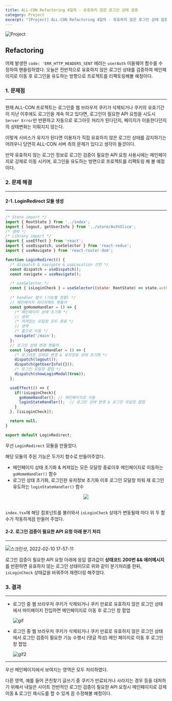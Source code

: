 ```yaml
---
title: ALL-CON Refactoring 4일차 - 유효하지 않은 로그인 상태 검증
category: Project
excerpt: "[Project] ALL-CON Refactoring 4일차 - 유효하지 않은 로그인 상태 검증"
---
```


![Project](https://user-images.githubusercontent.com/83164003/152715311-82cc5a61-ca9c-4c46-a955-77970d4449bb.jpg)
## Refactoring

어제 발생한 `code: 'ERR_HTTP_HEADERS_SENT` 에러는 `userAuth`  미들웨어 함수를 수정하여 핸들링하였다. 오늘은 전반적으로 유효하지 않은 로그인 상태를 검증하여 메인페이지로 이동 후 로그인을 유도하는 방향으로 프로젝트를 리팩토링해볼 예정이다.

### 1. 문제점
---

현재 ALL-CON 프로젝트는 로그인중 웹 브라우저 쿠키가 삭제되거나 쿠키의 유효기간이 지난 이후에도 로그인을 계속 하고 있다면, 로그인이 필요한 API 요청을 시도시 `Server Error`만 반환하고 자동으로 로그아웃 처리가 된다던지, 페이지가 이동한다던지의 상태변화는 이뤄지지 않는다.

이렇게 서비스가 유지가 된다면 이용자가 직접 유효하지 않은 로그인 상태를 감지하기는 어려우니 당연히 ALL-CON 서버 측의 문제가 있다고 생각이 들것이다.

만약 유효하지 않는 로그인 정보로 로그인 검증이 필요한 API 요청 사용시에는 메인페이지로 강제로 이동 시키며, 로그인을 유도하는 방면으로 프로젝트를 리팩토링 해 볼 예정이다.

### 2. 문제 해결
---

#### 2-1. LoginRedirect 모듈 생성
---

```js
/* Store import */
import { RootState } from '../index';
import { logout, getUserInfo } from '../store/AuthSlice';
/* 생략 */
/* Library import */
import { useEffect } from 'react';
import { useDispatch, useSelector } from 'react-redux';
import { useNavigate } from 'react-router-dom';

function LoginRedirect() {
  /* dispatch & navigate & useLocation 선언 */
  const dispatch = useDispatch();
  const navigate = useNavigate();

  /* useSelector */
  const { isLoginCheck } = useSelector((state: RootState) => state.auth);
  
  /* handler 함수 (기능별 정렬) */
  // 메인페이지 리다이렉트 핸들러
  const goHomeHandler = () => {
    /* 메인페이지 상태 초기화 */
    // 생략
    /* 켜져있는 모달창 모두 종료 */
    // 생략
    /* 홈으로 이동 */
    navigate('/main');
  };
  // 로그인 상태 변경 핸들러
  const loginStateHandler = () => {
    /* 로그아웃 상태로 변경 & 유저정보 상태 초기화 */
    dispatch(logout());
    dispatch(getUserInfo({}));
    /* 로그인 모달창 팝업 */
    dispatch(showLoginModal(true));
  };

  useEffect(() => {
    if(!isLoginCheck){
      goHomeHandler(); // 메인페이지로 이동
      loginStateHandler();  // 로그인 상태 변경 & 로그인 모달창 팝업
    }
  }, [isLoginCheck]);

  return null;
}

export default LoginRedirect;
```

우선 `LoginRedirect` 모듈을 만들었다.

해당 모듈의 주된 기능은 두가지 함수로 만들어주었다.
- 메인페이지 상태 초기화 & 켜져있는 모든 모달창 종료이후 메인페이지로 이동하는 `goHomeHandler()` 함수
- 로그인 상태 초기화, 로그인한 유저정보 초기화 이후 로그인 모달창 띄워 재 로그인 유도하는 `loginStateHandler()` 함수

<center><img src="https://user-images.githubusercontent.com/83164003/153373384-2d37e9d0-f59b-4c11-ad77-6981f3356d4e.png"/></center><br>

`index.tsx`에 해당 컴포넌트를 불러와서 `isLoginCheck` 상태가 변동될때 마다 위 두 함수가 작동하게끔 만들어 주었다.


#### 2-2. 로그인 검증이 필요한 API 요청 아래 분기 처리
---

![스크린샷, 2022-02-10 17-57-11](https://user-images.githubusercontent.com/83164003/153373104-0149fc03-a438-4dde-9b37-0737a2f40f46.png)

로그인 검증이 필요한 API 요청 아래에 응답 결과값이 **상태코드 200번 && 에러메시지**를 반환하면 유효하지 않는 로그인 상태이므로 위와 같이 분기처리를 한뒤,  `isLoginCheck` 상태값을 바꿔주어 재렌더링 해주었다.

### 3. 결과
---

- 로그인 중 웹 브라우저 쿠키가 삭제되거나 쿠키 만료로 유효하지 않은 로그인 상태에서 마이페이지 진입하면 메인페이지로 이동 후 로그인 창 팝업

  ![gif](https://user-images.githubusercontent.com/83164003/153384029-7cff7cd8-a60a-43c9-9013-14c77c74e344.gif)
	
- 로그인 중 웹 브라우저 쿠키가 삭제되거나 쿠키 만료로 유효하지 않은 로그인 상태에서 로그인 검증이 필요한 기능 수행시 (댓글 작성) 메인 페이지로 이동 후 로그인 창 팝업

  ![gif2](https://user-images.githubusercontent.com/83164003/153384922-c0f2be81-9822-4e84-a643-68571d70451a.gif)

---

우선 메인페이지에서 보여지는 영역은 모두 처리하였다. 

다른 영역, 예를 들어 콘친찾기 글쓰기 중 쿠키가 만료되거나 사라지는 경우 등을 대처하기 위해서 내일은 사이트 전반적인 로그인 검증이 필요한 API 요청시 메인페이지로 강제 이동 & 로그인 재시도를 할 수 있게 끔 수정해볼 예정이다.
